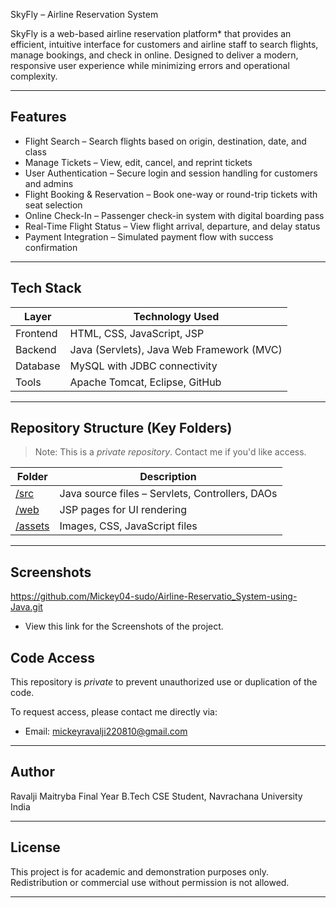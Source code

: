 SkyFly – Airline Reservation System

SkyFly is a web-based airline reservation platform* that provides an efficient, intuitive interface for customers and airline staff to search flights, manage bookings, and check in online. Designed to deliver a modern, responsive user experience while minimizing errors and operational complexity.

---

## Features

-  Flight Search – Search flights based on origin, destination, date, and class
-  Manage Tickets – View, edit, cancel, and reprint tickets
-  User Authentication – Secure login and session handling for customers and admins
- Flight Booking & Reservation – Book one-way or round-trip tickets with seat selection
- Online Check-In – Passenger check-in system with digital boarding pass
-  Real-Time Flight Status – View flight arrival, departure, and delay status
-  Payment Integration – Simulated payment flow with success confirmation

---

##  Tech Stack

| Layer         | Technology Used                                       |
|---------------|-------------------------------------------------------|
| Frontend      | HTML, CSS, JavaScript, JSP                            |
| Backend       | Java (Servlets), Java Web Framework (MVC)             |
| Database      | MySQL with JDBC connectivity                          |
| Tools         | Apache Tomcat, Eclipse, GitHub                        |

---

## Repository Structure (Key Folders)

> Note: This is a *private repository*. Contact me if you'd like access.

| Folder                                                                                           | Description |
|--------                                                                                          |-------------|
| [/src](https://github.com/JP1244/SkyFly-Airline-Reservation-System/tree/main/src)                | Java source files – Servlets, Controllers, DAOs |
| [/web](https://github.com/JP1244/SkyFly-Airline-Reservation-System/tree/main/web)                | JSP pages for UI rendering |
| [/assets](https://github.com/JP1244/SkyFly-Airline-Reservation-System/tree/main/assets)          | Images, CSS, JavaScript files |

---

##  Screenshots
https://github.com/Mickey04-sudo/Airline-Reservatio_System-using-Java.git
- View this link for the Screenshots of the project.


##  Code Access

This repository is *private* to prevent unauthorized use or duplication of the code.

To request access, please contact me directly via:

-  Email: mickeyravalji220810@gmail.com

---

##  Author

Ravalji Maitryba 
Final Year B.Tech CSE Student, Navrachana University  
 India

---

## License

This project is for academic and demonstration purposes only. Redistribution or commercial use without permission is not allowed.

---
